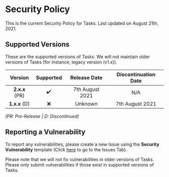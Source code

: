 # Security Policy

This is the current Security Policy for Tasks. Last updated on August 21th, 2021.

## Supported Versions

These are the supported versions of Tasks. We will not maintain older versions of Tasks (for instance, legacy version (v1.x)).

| Version       | Supported          | Release Date     | Discontinuation Date |
| :-----------: | :----------------: | :--------------: | :------------------: |
| **2.x.x** (PR)  | :heavy_check_mark: | 7th August 2021  | N/A                  |
| **1.x.x** (D)   | :x:                | Unknown          | 7th August 2021      |

*(PR: Pre-Release | D: Discontinued)*

## Reporting a Vulnerability

To report any vulnerabilities, please create a new Issue using the **Security Vulnerability** template (Click [here](https://github.com/LiteTools/Tasks/issues) to go to the Issues Tab).

Please note that we will not fix vulnerabilities in older versions of Tasks. Please only submit vulnerabilities if those exist in supported versions of Tasks.


